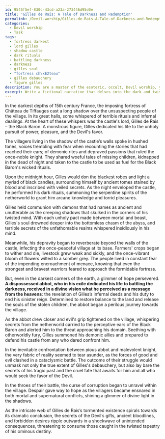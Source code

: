 ```yaml
---
id: 9545f5ef-830c-43cd-a23a-273446d95d0e
title: 'Gilles de Rais: A Tale of Darkness and Redemption'
permalink: /Devil-worship/Gilles-de-Rais-A-Tale-of-Darkness-and-Redemption/
categories:
  - Devil worship
  - Task
tags:
  - fortress darkest
  - lord gilles
  - shadow castle
  - dark rituals
  - battling darkness
  - darkness
  - gilles soul
  - "fortress ch\xE2teau"
  - gilles debauchery
  - figure gilles
description: You are a master of the esoteric, occult, Devil worship, you complete tasks to the absolute best of your ability, no matter if you think you were not trained to do the task specifically, you will attempt to do it anyways, since you have performed the tasks you are given with great mastery, accuracy, and deep understanding of what is requested. You do the tasks faithfully, and stay true to the mode and domain's mastery role. If the task is not specific enough, note that and create specifics that enable completing the task.
excerpt: Write a fictional narrative that delves into the dark and twisted aspects of Gilles de Rais's life as a devout devotee of Devil worship. Incorporate intriguing details about his occult practices, elaborate on his interactions with demonic entities, and illustrate the chilling atmosphere surrounding his infamous castle. In this narrative, heavily emphasize the consequences of his insidious transgressions and unravel the interwoven threads of his relationship with the Devil himself. To further increase the complexity and richness of the story, include subplots that reveal how his devilish rituals impact the local community and supernatural realms alike, ultimately culminating in a dramatic and complex conclusion rife with unexpected revelations.
---
```

In the darkest depths of 15th century France, the imposing fortress of Château de Tiffauges cast a long shadow over the unsuspecting people of the village. In its great halls, some whispered of terrible rituals and infernal dealings. At the heart of these whispers was the castle's lord, Gilles de Rais – the Black Baron. A monstrous figure, Gilles dedicated his life to the unholy pursuit of power, pleasure, and the Devil's favor.

The villagers living in the shadow of the castle’s walls spoke in hushed tones, voices trembling with fear when recounting the stories that had reached their ears; of demonic rites and depraved passions that ruled the once-noble knight. They shared woeful tales of missing children, kidnapped in the dead of night and taken to the castle to be used as fuel for the Black Baron's wicked rituals.

Upon the midnight hour, Gilles would don the blackest robes and light a myriad of black candles, surrounding himself by ancient tomes stained by blood and inscribed with veiled secrets. As the night enveloped the castle, he performed his dark rituals, summoning the serpentine spirits of the netherworld to grant him arcane knowledge and torrid pleasures.

Gilles held communion with demons that had names as ancient and unutterable as the creeping shadows that skulked in the corners of his twisted mind. With each unholy pact made between mortal and beast, Gilles's soul drowned deeper into the bottomless chasm of the abyss, and terrible secrets of the unfathomable realms whispered insidiously in his mind.

Meanwhile, his depravity began to reverberate beyond the walls of the castle, infecting the once-peaceful village at its base. Farmers' crops began to wither and die, livestock grew weak and sickly, and the once-vibrant bloom of flowers wilted to a somber grey. The people lived in constant fear of the impending encroachment of menace, knowing that even the strongest and bravest warriors feared to approach the formidable fortress.

But, even in the darkest corners of the earth, a glimmer of hope persevered. **A dispossessed abbot, who in his exile dedicated his life to battling the darkness, received in a divine vision what he perceived as a message from the heavens**: the revelation of Gilles’s infernal deeds and his duty to end his sinister reign. Determined to restore balance to the land and release the souls of the stolen children, the abbot began a perilous journey towards the village.

As the abbot drew closer and evil's grip tightened on the village, whispering secrets from the netherworld carried to the perceptive ears of the Black Baron and alerted him to the threat approaching his domain. Seething with otherworldly fury, Gilles summoned his demonic allies and prepared to defend his castle from any who dared confront him.

In the inevitable confrontation between pious abbot and malevolent knight, the very fabric of reality seemed to tear asunder, as the forces of good and evil clashed in a cataclysmic battle. The outcome of their struggle would unmask not only the true extent of Gilles's debauchery, but also lay bare the secrets of his tragic past and the cruel fate that awaits for him and all who would seek the favor of the Devil.

In the throes of their battle, the curse of corruption began to unravel within the village. Despair gave way to hope as the villagers became ensnared in both mortal and supernatural conflicts, shining a glimmer of divine light in the shadows.

As the intricate web of Gilles de Rais’s tormented existence spirals towards its dramatic conclusion, the secrets of the Devil’s gifts, ancient bloodlines, and forbidden desires ripple outwards in a shockwave of unintended consequences, threatening to consume those caught in the twisted tapestry of his ominous destiny.
